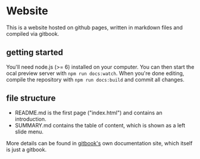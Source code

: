 # Website

This is a website hosted on github pages, written in markdown files and
compiled via gitbook.

## getting started

You'll need node.js (>= 6) installed on your computer. You can then start the
ocal preview server with `npm run docs:watch`. When you're done editing,
compile the repository with `npm run docs:build` and commit all changes.

## file structure

- README.md is the first page ("index.html") and contains an introduction.
- SUMMARY.md contains the table of content, which is shown as a left slide menu.

More details can be found in [gitbook's](https://toolchain.gitbook.com) own
documentation site, which itself is just a gitbook.